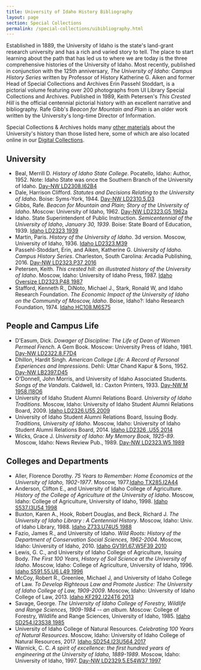 ```yaml
---
title: University of Idaho History Bibliography
layout: page
section: Special Collections
permalink: /special-collections/uibibliography.html
---
```


Established in 1889, the University of Idaho is the state's land-grant research university and has a rich and varied story to tell. The place to start learning about the path that has led us to where we are today is the three comprehensive histories of the University of Idaho. Most recently, published in conjunction with the 125th anniversary, *The University of Idaho: Campus History Series* written by Professor of History Katherine G. Aiken and former Head of Special Collections and Archives Erin Passehl Stoddart, is a pictorial volume featuring over 200 photographs from UI Library Special Collections and Archives. Published in 1989, Keith Petersen's *This Crested Hill* is the official centennial pictorial history with an excellent narrative and bibliography. Rafe Gibb's *Beacon for Mountain and Plain* is an older work written by the University's long-time Director of Information.

Special Collections & Archives holds many [other materials](https://www.lib.uidaho.edu/special-collections/browse) about the University's history than those listed here, some of which are also located online in our [Digital Collections](https://www.lib.uidaho.edu/digital/). 

## University

- Beal, Merrill D. *History of Idaho State College*. Pocatello, Idaho: Author, 1952. Note: Idaho State was once the Southern Branch of the University of Idaho. [Day-NW LD2308.I62B4](https://alliance-uidaho.primo.exlibrisgroup.com/permalink/f/m1uotc/CP71118658030001451)
- Dale, Harrison Clifford. *Statutes and Decisions Relating to the University of Idaho*. Boise: Syms-York, 1944. [Day-NW LD2310.5.D3](https://alliance-uidaho.primo.exlibrisgroup.com/permalink/f/175rl2u/CP71162212660001451)
- Gibbs, Rafe. *Beacon for Mountain and Plain; Story of the University of Idaho*. Moscow: University of Idaho, 1962. [Day-NW LD2323.G5 1962a](https://alliance-uidaho.primo.exlibrisgroup.com/permalink/f/175rl2u/CP71120043700001451)
- Idaho. State Superintendent of Public Instruction. *Semicentennial of the University of Idaho, January 30, 1939*. Boise: State Board of Education, 1939. [Idaho LD2323 1939](https://alliance-uidaho.primo.exlibrisgroup.com/permalink/f/175rl2u/CP71173632900001451)
- Martin, Paris. *History of the University of Idaho*. 3d version. Moscow, University of Idaho, 1936. [Idaho LD2323.M39](https://alliance-uidaho.primo.exlibrisgroup.com/permalink/f/175rl2u/CP71117858120001451)
- Passehl-Stoddart, Erin, and Aiken, Katherine G. *University of Idaho. Campus History Series*. Charleston, South Carolina: Arcadia Publishing, 2016. [Day-NW LD2323.P37 2016](https://alliance-uidaho.primo.exlibrisgroup.com/permalink/f/175rl2u/CP71249377590001451)
- Petersen, Keith. *This crested hill: an illustrated history of the University of Idaho*. Moscow, Idaho: University of Idaho Press, 1987. [Idaho Oversize LD2323.P48 1987](https://alliance-uidaho.primo.exlibrisgroup.com/permalink/f/175rl2u/CP71161949450001451)
- Stafford, Kenneth R., DiNoto, Michael J., Stark, Ronald W, and Idaho Research Foundation. *The Economic Impact of the University of Idaho on the Community of Moscow, Idaho*. Boise, Idaho?: Idaho Research Foundation, 1974. [Idaho HC108.M6S75](https://alliance-uidaho.primo.exlibrisgroup.com/permalink/f/175rl2u/CP71133549770001451)

## People and Campus Life

- D'Easum, Dick. *Dowager of Discipline: The Life of Dean of Women Permeal French*. A Gem Book. Moscow: University Press of Idaho, 1981. [Day-NW LD2322.8.F7D4](https://alliance-uidaho.primo.exlibrisgroup.com/permalink/f/m1uotc/CP71110096300001451)
- Dhillon, Hardit Singh. *American College Life: A Record of Personal Experiences and Impressions*. Dehli: Uttar Chand Kapur & Sons, 1952. [Day-NW LB2397.D45](https://alliance-uidaho.primo.exlibrisgroup.com/permalink/f/175rl2u/CP71124562960001451)
- O'Donnell, John Morris, and University of Idaho Associated Students. *Songs of the Vandals*. Caldwell, Id.: Caxton Printers, 1933. [Day-NW M 1958.I18O6](https://alliance-uidaho.primo.exlibrisgroup.com/permalink/f/175rl2u/CP71181655150001451)
- University of Idaho Student Alumni Relations Board. *University of Idaho Traditions*. Moscow, Idaho: University of Idaho Student Alumni Relations Board, 2009. [Idaho LD2326.U55 2009](https://alliance-uidaho.primo.exlibrisgroup.com/permalink/f/175rl2u/CP71167737050001451)
- University of Idaho Student Alumni Relations Board, Issuing Body. *Traditions, University of Idaho*. Moscow, Idaho: University of Idaho Student Alumni Relations Board, 2014. [Idaho LD2326 .U55 2014](https://alliance-uidaho.primo.exlibrisgroup.com/permalink/f/175rl2u/CP71268536190001451)
- Wicks, Grace J. *University of Idaho: My Memory Book, 1925-89*. Moscow, Idaho: News Review Pub., 1989. [Day-NW LD2323.W5 1989](https://alliance-uidaho.primo.exlibrisgroup.com/permalink/f/175rl2u/CP71164722290001451) 

## Colleges and Departments

- Aller, Florence Dorothy. *75 Years to Remember: Home Economics at the University of Idaho, 1902-1977*. Moscow, 1977.[Idaho TX285.I2A44](https://alliance-uidaho.primo.exlibrisgroup.com/permalink/f/m1uotc/CP71160530510001451)
- Anderson, Clifton E., and University of Idaho College of Agriculture. *History of the College of Agriculture at the University of Idaho*. Moscow, Idaho: College of Agriculture, University of Idaho, 1998. [Idaho S537.I3U54 1998](https://alliance-uidaho.primo.exlibrisgroup.com/permalink/f/m1uotc/CP71123711610001451)
- Buxton, Karen A., Hook, Robert Douglas, and Beck, Richard J. *The University of Idaho Library : A Centennial History*. Moscow, Idaho: Univ. of Idaho Library, 1988. [Idaho Z733.U74U5 1988](https://alliance-uidaho.primo.exlibrisgroup.com/permalink/f/175rl2u/CP71173672570001451 ) 
- Fazio, James R., and University of Idaho. *Wild Roots: History of the Department of Conservation Social Sciences, 1962-2004*. Moscow, Idaho: University of Idaho, 2010. [Idaho GV191.67.W5F39 2010](https://alliance-uidaho.primo.exlibrisgroup.com/permalink/f/m1uotc/CP71114392280001451) 
- Lewis, G. C., and University of Idaho College of Agriculture, Issuing Body. *The First 100 Years, History of Soil Science at the University of Idaho*. Moscow, Idaho: College of Agriculture, University of Idaho, 1996. [Idaho S591.55.U6 L49 1996](https://alliance-uidaho.primo.exlibrisgroup.com/permalink/f/m1uotc/CP71268555400001451)
- McCoy, Robert R., Greenlee, Michael J, and University of Idaho College of Law. *To Develop Righteous Law and Promote Justice: The University of Idaho College of Law, 1909-2009*. Moscow, Idaho: University of Idaho College of Law, 2013. [Idaho KF292.I224T6 2013](https://alliance-uidaho.primo.exlibrisgroup.com/permalink/f/m1uotc/CP71188118830001451)
- Savage, George. *The University of Idaho College of Forestry, Wildlife and Range Sciences, 1909-1984 -- an album*. Moscow: College of Forestry, Wildlife and Range Sciences, University of Idaho, 1985. [Idaho SD254.I23S38 1985](https://alliance-uidaho.primo.exlibrisgroup.com/permalink/f/175rl2u/CP71165187270001451) 
- University of Idaho College of Natural Resources. *Celebrating 100 Years of Natural Resources*. Moscow, Idaho: University of Idaho College of Natural Resources, 2017. [Idaho SD254.I23U564 2017](https://alliance-uidaho.primo.exlibrisgroup.com/permalink/f/175rl2u/CP71313709650001451)
- Warnick, C. C. *A spirit of excellence: the first hundred years of engineering at the University of Idaho, 1889-1989*. Moscow, Idaho: University of Idaho, 1997. [Day-NW LD2329.5.E54W37 1997](https://alliance-uidaho.primo.exlibrisgroup.com/permalink/f/175rl2u/CP71176361070001451)
